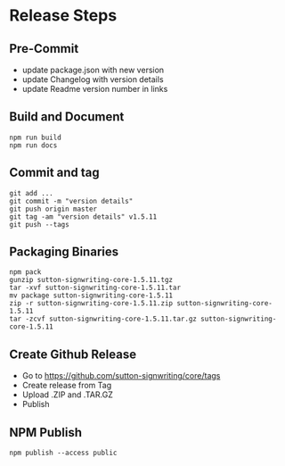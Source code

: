 # Release Steps 

## Pre-Commit
* update package.json with new version
* update Changelog with version details
* update Readme version number in links

## Build and Document
    npm run build
    npm run docs

## Commit and tag
    git add ...
    git commit -m "version details"
    git push origin master
    git tag -am "version details" v1.5.11
    git push --tags

## Packaging Binaries
    npm pack
    gunzip sutton-signwriting-core-1.5.11.tgz
    tar -xvf sutton-signwriting-core-1.5.11.tar
    mv package sutton-signwriting-core-1.5.11
    zip -r sutton-signwriting-core-1.5.11.zip sutton-signwriting-core-1.5.11
    tar -zcvf sutton-signwriting-core-1.5.11.tar.gz sutton-signwriting-core-1.5.11

## Create Github Release
* Go to https://github.com/sutton-signwriting/core/tags
* Create release from Tag
* Upload .ZIP and .TAR.GZ
* Publish

## NPM Publish
    npm publish --access public
